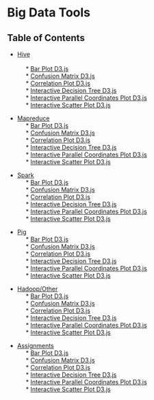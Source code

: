 # Big Data Tools

## Table of Contents

* [Hive](https://github.com/amir-ghaderi/Credit-Card-Default-Payments-Classification/blob/master/Project%20Report.pdf)  
<br>&nbsp;&nbsp;&nbsp;&nbsp; * [Bar Plot D3.js](https://github.com/amir-ghaderi/Credit-Card-Default-Payments-Classification/tree/master/Visualizations%20Code/Bar%20Plot%20D3.js)
<br>&nbsp;&nbsp;&nbsp;&nbsp; * [Confusion Matrix D3.js](https://github.com/amir-ghaderi/Credit-Card-Default-Payments-Classification/tree/master/Visualizations%20Code/Confusion%20Matrix%20D3.js)
<br>&nbsp;&nbsp;&nbsp;&nbsp; * [Correlation Plot D3.js](https://github.com/amir-ghaderi/Credit-Card-Default-Payments-Classification/tree/master/Visualizations%20Code/Correlation%20Plot%20D3.js)
<br>&nbsp;&nbsp;&nbsp;&nbsp; * [Interactive Decision Tree D3.js](https://github.com/amir-ghaderi/Credit-Card-Default-Payments-Classification/tree/master/Visualizations%20Code/Interactive%20Decision%20Tree%20D3.js)
<br>&nbsp;&nbsp;&nbsp;&nbsp; * [Interactive Parallel Coordinates Plot D3.js](https://github.com/amir-ghaderi/Credit-Card-Default-Payments-Classification/tree/master/Visualizations%20Code/Interactive%20Parallel%20Coordinates%20D3.js)
<br>&nbsp;&nbsp;&nbsp;&nbsp; * [Interactive Scatter Plot D3.js](https://github.com/amir-ghaderi/Credit-Card-Default-Payments-Classification/tree/master/Visualizations%20Code/Interactive%20Scatter%20Plot%20D3.js)

* [Mapreduce](https://github.com/amir-ghaderi/Credit-Card-Default-Payments-Classification/blob/master/Project%20Report.pdf) 
<br>&nbsp;&nbsp;&nbsp;&nbsp; * [Bar Plot D3.js](https://github.com/amir-ghaderi/Credit-Card-Default-Payments-Classification/tree/master/Visualizations%20Code/Bar%20Plot%20D3.js)
<br>&nbsp;&nbsp;&nbsp;&nbsp; * [Confusion Matrix D3.js](https://github.com/amir-ghaderi/Credit-Card-Default-Payments-Classification/tree/master/Visualizations%20Code/Confusion%20Matrix%20D3.js)
<br>&nbsp;&nbsp;&nbsp;&nbsp; * [Correlation Plot D3.js](https://github.com/amir-ghaderi/Credit-Card-Default-Payments-Classification/tree/master/Visualizations%20Code/Correlation%20Plot%20D3.js)
<br>&nbsp;&nbsp;&nbsp;&nbsp; * [Interactive Decision Tree D3.js](https://github.com/amir-ghaderi/Credit-Card-Default-Payments-Classification/tree/master/Visualizations%20Code/Interactive%20Decision%20Tree%20D3.js)
<br>&nbsp;&nbsp;&nbsp;&nbsp; * [Interactive Parallel Coordinates Plot D3.js](https://github.com/amir-ghaderi/Credit-Card-Default-Payments-Classification/tree/master/Visualizations%20Code/Interactive%20Parallel%20Coordinates%20D3.js)
<br>&nbsp;&nbsp;&nbsp;&nbsp; * [Interactive Scatter Plot D3.js](https://github.com/amir-ghaderi/Credit-Card-Default-Payments-Classification/tree/master/Visualizations%20Code/Interactive%20Scatter%20Plot%20D3.js)


* [Spark](https://github.com/amir-ghaderi/Credit-Card-Default-Payments-Classification/blob/master/Project%20Report.pdf) 
<br>&nbsp;&nbsp;&nbsp;&nbsp; * [Bar Plot D3.js](https://github.com/amir-ghaderi/Credit-Card-Default-Payments-Classification/tree/master/Visualizations%20Code/Bar%20Plot%20D3.js)
<br>&nbsp;&nbsp;&nbsp;&nbsp; * [Confusion Matrix D3.js](https://github.com/amir-ghaderi/Credit-Card-Default-Payments-Classification/tree/master/Visualizations%20Code/Confusion%20Matrix%20D3.js)
<br>&nbsp;&nbsp;&nbsp;&nbsp; * [Correlation Plot D3.js](https://github.com/amir-ghaderi/Credit-Card-Default-Payments-Classification/tree/master/Visualizations%20Code/Correlation%20Plot%20D3.js)
<br>&nbsp;&nbsp;&nbsp;&nbsp; * [Interactive Decision Tree D3.js](https://github.com/amir-ghaderi/Credit-Card-Default-Payments-Classification/tree/master/Visualizations%20Code/Interactive%20Decision%20Tree%20D3.js)
<br>&nbsp;&nbsp;&nbsp;&nbsp; * [Interactive Parallel Coordinates Plot D3.js](https://github.com/amir-ghaderi/Credit-Card-Default-Payments-Classification/tree/master/Visualizations%20Code/Interactive%20Parallel%20Coordinates%20D3.js)
<br>&nbsp;&nbsp;&nbsp;&nbsp; * [Interactive Scatter Plot D3.js](https://github.com/amir-ghaderi/Credit-Card-Default-Payments-Classification/tree/master/Visualizations%20Code/Interactive%20Scatter%20Plot%20D3.js)


* [Pig](https://github.com/amir-ghaderi/Credit-Card-Default-Payments-Classification/blob/master/Project%20Report.pdf) 
<br>&nbsp;&nbsp;&nbsp;&nbsp; * [Bar Plot D3.js](https://github.com/amir-ghaderi/Credit-Card-Default-Payments-Classification/tree/master/Visualizations%20Code/Bar%20Plot%20D3.js)
<br>&nbsp;&nbsp;&nbsp;&nbsp; * [Confusion Matrix D3.js](https://github.com/amir-ghaderi/Credit-Card-Default-Payments-Classification/tree/master/Visualizations%20Code/Confusion%20Matrix%20D3.js)
<br>&nbsp;&nbsp;&nbsp;&nbsp; * [Correlation Plot D3.js](https://github.com/amir-ghaderi/Credit-Card-Default-Payments-Classification/tree/master/Visualizations%20Code/Correlation%20Plot%20D3.js)
<br>&nbsp;&nbsp;&nbsp;&nbsp; * [Interactive Decision Tree D3.js](https://github.com/amir-ghaderi/Credit-Card-Default-Payments-Classification/tree/master/Visualizations%20Code/Interactive%20Decision%20Tree%20D3.js)
<br>&nbsp;&nbsp;&nbsp;&nbsp; * [Interactive Parallel Coordinates Plot D3.js](https://github.com/amir-ghaderi/Credit-Card-Default-Payments-Classification/tree/master/Visualizations%20Code/Interactive%20Parallel%20Coordinates%20D3.js)
<br>&nbsp;&nbsp;&nbsp;&nbsp; * [Interactive Scatter Plot D3.js](https://github.com/amir-ghaderi/Credit-Card-Default-Payments-Classification/tree/master/Visualizations%20Code/Interactive%20Scatter%20Plot%20D3.js)


* [Hadoop/Other](https://github.com/amir-ghaderi/Credit-Card-Default-Payments-Classification/blob/master/Project%20Report.pdf) 
<br>&nbsp;&nbsp;&nbsp;&nbsp; * [Bar Plot D3.js](https://github.com/amir-ghaderi/Credit-Card-Default-Payments-Classification/tree/master/Visualizations%20Code/Bar%20Plot%20D3.js)
<br>&nbsp;&nbsp;&nbsp;&nbsp; * [Confusion Matrix D3.js](https://github.com/amir-ghaderi/Credit-Card-Default-Payments-Classification/tree/master/Visualizations%20Code/Confusion%20Matrix%20D3.js)
<br>&nbsp;&nbsp;&nbsp;&nbsp; * [Correlation Plot D3.js](https://github.com/amir-ghaderi/Credit-Card-Default-Payments-Classification/tree/master/Visualizations%20Code/Correlation%20Plot%20D3.js)
<br>&nbsp;&nbsp;&nbsp;&nbsp; * [Interactive Decision Tree D3.js](https://github.com/amir-ghaderi/Credit-Card-Default-Payments-Classification/tree/master/Visualizations%20Code/Interactive%20Decision%20Tree%20D3.js)
<br>&nbsp;&nbsp;&nbsp;&nbsp; * [Interactive Parallel Coordinates Plot D3.js](https://github.com/amir-ghaderi/Credit-Card-Default-Payments-Classification/tree/master/Visualizations%20Code/Interactive%20Parallel%20Coordinates%20D3.js)
<br>&nbsp;&nbsp;&nbsp;&nbsp; * [Interactive Scatter Plot D3.js](https://github.com/amir-ghaderi/Credit-Card-Default-Payments-Classification/tree/master/Visualizations%20Code/Interactive%20Scatter%20Plot%20D3.js)

* [Assignments](https://github.com/amir-ghaderi/Credit-Card-Default-Payments-Classification/blob/master/Project%20Report.pdf) 
<br>&nbsp;&nbsp;&nbsp;&nbsp; * [Bar Plot D3.js](https://github.com/amir-ghaderi/Credit-Card-Default-Payments-Classification/tree/master/Visualizations%20Code/Bar%20Plot%20D3.js)
<br>&nbsp;&nbsp;&nbsp;&nbsp; * [Confusion Matrix D3.js](https://github.com/amir-ghaderi/Credit-Card-Default-Payments-Classification/tree/master/Visualizations%20Code/Confusion%20Matrix%20D3.js)
<br>&nbsp;&nbsp;&nbsp;&nbsp; * [Correlation Plot D3.js](https://github.com/amir-ghaderi/Credit-Card-Default-Payments-Classification/tree/master/Visualizations%20Code/Correlation%20Plot%20D3.js)
<br>&nbsp;&nbsp;&nbsp;&nbsp; * [Interactive Decision Tree D3.js](https://github.com/amir-ghaderi/Credit-Card-Default-Payments-Classification/tree/master/Visualizations%20Code/Interactive%20Decision%20Tree%20D3.js)
<br>&nbsp;&nbsp;&nbsp;&nbsp; * [Interactive Parallel Coordinates Plot D3.js](https://github.com/amir-ghaderi/Credit-Card-Default-Payments-Classification/tree/master/Visualizations%20Code/Interactive%20Parallel%20Coordinates%20D3.js)
<br>&nbsp;&nbsp;&nbsp;&nbsp; * [Interactive Scatter Plot D3.js](https://github.com/amir-ghaderi/Credit-Card-Default-Payments-Classification/tree/master/Visualizations%20Code/Interactive%20Scatter%20Plot%20D3.js)
